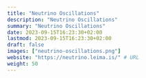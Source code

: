 ```yaml
---
title: "Neutrino Oscillations"
description: "Neutrino Oscillations"
summary: "Neutrino Oscillations"
date: 2023-09-15T16:23:30+02:00
lastmod: 2023-09-15T16:23:30+02:00
draft: false
images: ["neutrino-oscillations.png"]
website: "https://neutrino.leima.is/" # URL
weight: 50
---
```

